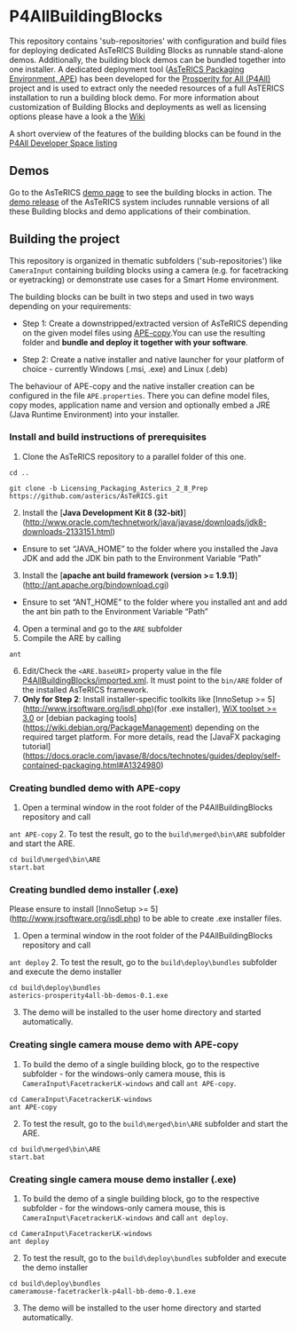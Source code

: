 # P4AllBuildingBlocks
This repository contains 'sub-repositories' with configuration and build files for deploying dedicated AsTeRICS Building Blocks as runnable stand-alone demos. Additionally, the building block demos can be bundled together into one installer. A dedicated deployment tool ([AsTeRICS Packaging Environment, APE](https://github.com/asterics/P4AllBuildingBlocks/wiki/AsTeRICS-Packaging-Environment-(APE))) has been developed for the [Prosperity for All (P4All)](http://www.prosperity4all.eu/
) project and is used to extract only the needed resources of a full AsTERICS installation to run a building block demo. For more information about customization of Building Blocks and deployments as well as licensing options please have a look a the [Wiki](https://github.com/asterics/P4AllBuildingBlocks/wiki)

A short overview of the features of the building blocks can be found in the [P4All Developer Space listing](http://portal.teco.edu/dspace/?q=en/)

## Demos
Go to the AsTeRICS [demo page](http://asterics.github.io/AsTeRICS/demos.html) to see the building blocks in action.
The [demo release](https://github.com/asterics/P4AllBuildingBlocks/releases/tag/asterics-prosperity4all-bb-demos) of the AsTeRICS system includes runnable versions of all these Building blocks and demo applications of their combination.

## Building the project
This repository is organized in thematic subfolders ('sub-repositories') like ```CameraInput``` containing building blocks using a camera (e.g. for facetracking or eyetracking) or demonstrate use cases for a Smart Home environment.

The building blocks can be built in two steps and used in two ways depending on your requirements:

* Step 1: Create a downstripped/extracted version of AsTeRICS depending on the given model files using [APE-copy](https://github.com/asterics/AsTeRICS/tree/Licensing_Packaging_Asterics_2_8_Prep/bin/APE#ape-copy).You can use the resulting folder and **bundle and deploy it together with your software**.

* Step 2: Create a native installer and native launcher for your platform of choice - currently Windows (.msi, .exe) and Linux (.deb)

The behaviour of APE-copy and the native installer creation can be configured in the file ```APE.properties```. There you can define model files, copy modes, application name and version and optionally embed a JRE (Java Runtime Environment) into your installer.   

### Install and build instructions of prerequisites 

1. Clone the AsTeRICS repository to a parallel folder of this one.  
  ```
  cd ..
  
  git clone -b Licensing_Packaging_Asterics_2_8_Prep https://github.com/asterics/AsTeRICS.git
  ```
2. Install the [**Java Development Kit 8 (32-bit)**] (http://www.oracle.com/technetwork/java/javase/downloads/jdk8-downloads-2133151.html)
  * Ensure to set “JAVA_HOME” to the folder where you installed the Java JDK and add the JDK bin path to the Environment Variable “Path”
3. Install the [**apache ant build framework (version >= 1.9.1)**] (http://ant.apache.org/bindownload.cgi)
  * Ensure to set “ANT_HOME” to the folder where you installed ant and add the ant bin path to the Environment Variable “Path”
4. Open a terminal and go to the ```ARE``` subfolder
5. Compile the ARE by calling
  ```
  ant
  ```
6. Edit/Check the ```<ARE.baseURI>``` property value in the file [P4AllBuildingBlocks/imported.xml](https://github.com/asterics/P4AllBuildingBlocks/blob/master/imported.xml). 
It must point to the ```bin/ARE``` folder of the installed AsTeRICS framework.   
7. __Only for Step 2__: Install installer-specific toolkits like [InnoSetup >= 5] (http://www.jrsoftware.org/isdl.php)(for .exe installer), [WiX toolset >= 3.0](http://wixtoolset.org/) or [debian packaging tools] (https://wiki.debian.org/PackageManagement) depending on the required target platform. For more details, read the [JavaFX packaging tutorial] (https://docs.oracle.com/javase/8/docs/technotes/guides/deploy/self-contained-packaging.html#A1324980) 

### Creating bundled demo with APE-copy

1. Open a terminal window in the root folder of the P4AllBuildingBlocks repository and call

```ant APE-copy```
2. To test the result, go to the ```build\merged\bin\ARE``` subfolder and start the ARE.

```
cd build\merged\bin\ARE
start.bat
```  

### Creating bundled demo installer (.exe)
Please ensure to install [InnoSetup >= 5] (http://www.jrsoftware.org/isdl.php) to be able to create .exe installer files.

1. Open a terminal window in the root folder of the P4AllBuildingBlocks repository and call

```ant deploy```
2. To test the result, go to the ```build\deploy\bundles``` subfolder and execute the demo installer

```
cd build\deploy\bundles
asterics-prosperity4all-bb-demos-0.1.exe
```
3. The demo will be installed to the user home directory and started automatically.

### Creating single camera mouse demo with APE-copy

1. To build the demo of a single building block, go to the respective subfolder - for the windows-only camera mouse, this is ```CameraInput\FacetrackerLK-windows``` and call ```ant APE-copy```.
 
```
cd CameraInput\FacetrackerLK-windows
ant APE-copy
```
2. To test the result, go to the ```build\merged\bin\ARE``` subfolder and start the ARE.
```
cd build\merged\bin\ARE
start.bat
```  

### Creating single camera mouse demo installer (.exe)

1. To build the demo of a single building block, go to the respective subfolder - for the windows-only camera mouse, this is ```CameraInput\FacetrackerLK-windows``` and call ```ant deploy```.
 
```
cd CameraInput\FacetrackerLK-windows
ant deploy
```
2. To test the result, go to the ```build\deploy\bundles``` subfolder and execute the demo installer
```
cd build\deploy\bundles
cameramouse-facetrackerlk-p4all-bb-demo-0.1.exe
```
3. The demo will be installed to the user home directory and started automatically.
